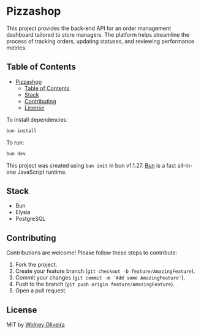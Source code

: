 # Pizzashop

This project provides the back-end API for an order management dashboard tailored to store managers. The platform helps streamline the process of tracking orders, updating statuses, and reviewing performance metrics.

## Table of Contents

- [Pizzashop](#pizzashop)
  - [Table of Contents](#table-of-contents)
  - [Stack](#stack)
  - [Contributing](#contributing)
  - [License](#license)

To install dependencies:

```bash
bun install
```

To run:

```bash
bun dev
```

This project was created using `bun init` in bun v1.1.27. [Bun](https://bun.sh) is a fast all-in-one JavaScript runtime.

## Stack

- Bun
- Elysia
- PostgreSQL

## Contributing

Contributions are welcome! Please follow these steps to contribute:

1. Fork the project.
2. Create your feature branch (`git checkout -b feature/AmazingFeature`).
3. Commit your changes (`git commit -m 'Add some AmazingFeature'`).
4. Push to the branch (`git push origin feature/AmazingFeature`).
5. Open a pull request.

## License

MIT by [Wolney Oliveira](https://github.com/wolney-fo)
